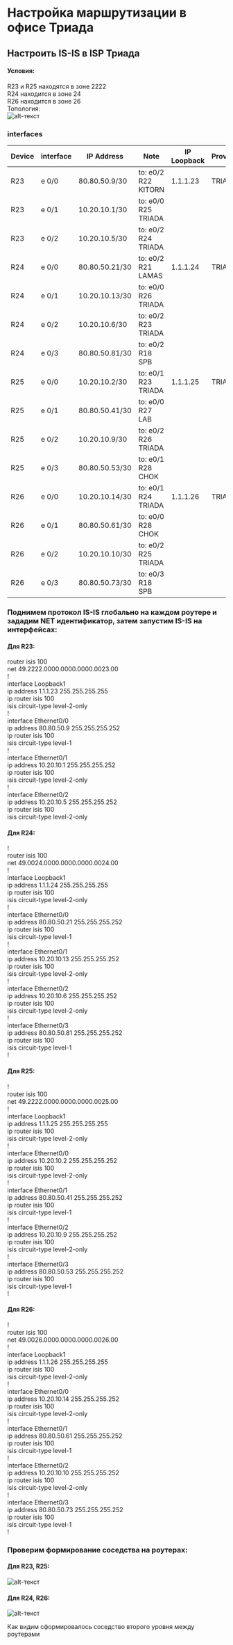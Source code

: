 # Настройка маршрутизации в офисе Триада  
## Настроить IS-IS в ISP Триада  
#### Условия:  
R23 и R25 находятся в зоне 2222  
R24 находится в зоне 24  
R26 находится в зоне 26    
Топология:  
![alt-текст](https://github.com/stanlaz/otus_network_engineer/blob/main/Лабораторные%20работы/IS-IS%20ISP%20TRIADA/IS-IS%20topology.png)  
### interfaces  
Device | interface | IP Address    | Note              |IP Loopback|	Provider    |
-------|-----------|---------------|-------------------|-----------|----------------|
R23    | e 0/0     |80.80.50.9/30  |to: e0/2 R22 KITORN|1.1.1.23   |TRIADA          |
R23    | e 0/1     |10.20.10.1/30  |to: e0/0 R25 TRIADA|           |                |
R23    | e 0/2     |10.20.10.5/30  |to: e0/2 R24 TRIADA|           |                |
R24    | e 0/0     |80.80.50.21/30 |to: e0/2 R21 LAMAS |1.1.1.24   |TRIADA          |
R24    | e 0/1     |10.20.10.13/30 |to: e0/0 R26 TRIADA|           |                |
R24    | e 0/2     |10.20.10.6/30  |to: e0/2 R23 TRIADA|           |                |
R24    | e 0/3     |80.80.50.81/30 |to: e0/2 R18 SPB   |           |                |
R25    | e 0/0     |10.20.10.2/30  |to: e0/1 R23 TRIADA|1.1.1.25   |TRIADA          |
R25    | e 0/1     |80.80.50.41/30 |to: e0/0 R27 LAB   |           |                |
R25    | e 0/2     |10.20.10.9/30  |to: e0/2 R26 TRIADA|           |                |
R25    | e 0/3     |80.80.50.53/30 |to: e0/1 R28 CHOK  |           |                |
R26    | e 0/0     |10.20.10.14/30 |to: e0/1 R24 TRIADA|1.1.1.26   |TRIADA          |
R26    | e 0/1     |80.80.50.61/30 |to: e0/0 R28 CHOK  |           |                |
R26    | e 0/2     |10.20.10.10/30 |to: e0/2 R25 TRIADA|           |                |
R26    | e 0/3     |80.80.50.73/30 |to: e0/3 R18 SPB   |           |                |
### Поднимем протокол IS-IS глобально на каждом роутере и зададим NET идентификатор, затем запустим IS-IS на интерфейсах:  
#### Для R23:  
router isis 100  
 net 49.2222.0000.0000.0000.0023.00  
!  
interface Loopback1  
 ip address 1.1.1.23 255.255.255.255  
 ip router isis 100  
 isis circuit-type level-2-only  
!  
interface Ethernet0/0  
 ip address 80.80.50.9 255.255.255.252  
 ip router isis 100  
 isis circuit-type level-1  
!  
interface Ethernet0/1  
 ip address 10.20.10.1 255.255.255.252  
 ip router isis 100  
 isis circuit-type level-2-only  
!  
interface Ethernet0/2  
 ip address 10.20.10.5 255.255.255.252  
 ip router isis 100  
 isis circuit-type level-2-only  

#### Для R24:  
!  
router isis 100  
 net 49.0024.0000.0000.0000.0024.00  
!  
interface Loopback1  
 ip address 1.1.1.24 255.255.255.255  
 ip router isis 100  
 isis circuit-type level-2-only  
!  
interface Ethernet0/0  
 ip address 80.80.50.21 255.255.255.252  
 ip router isis 100  
 isis circuit-type level-1  
!  
interface Ethernet0/1  
 ip address 10.20.10.13 255.255.255.252  
 ip router isis 100  
 isis circuit-type level-2-only  
!  
interface Ethernet0/2  
 ip address 10.20.10.6 255.255.255.252  
 ip router isis 100  
 isis circuit-type level-2-only  
!  
interface Ethernet0/3  
 ip address 80.80.50.81 255.255.255.252  
 ip router isis 100  
 isis circuit-type level-1  
!  
#### Для R25: 
!  
router isis 100  
 net 49.2222.0000.0000.0000.0025.00  
!  
interface Loopback1  
 ip address 1.1.1.25 255.255.255.255  
 ip router isis 100  
 isis circuit-type level-2-only  
!  
interface Ethernet0/0  
 ip address 10.20.10.2 255.255.255.252  
 ip router isis 100  
 isis circuit-type level-2-only  
!  
interface Ethernet0/1  
 ip address 80.80.50.41 255.255.255.252  
 ip router isis 100  
 isis circuit-type level-1  
!  
interface Ethernet0/2  
 ip address 10.20.10.9 255.255.255.252  
 ip router isis 100  
 isis circuit-type level-2-only  
!  
interface Ethernet0/3  
 ip address 80.80.50.53 255.255.255.252  
 ip router isis 100  
 isis circuit-type level-1  
!  
#### Для R26:  
!  
router isis 100  
 net 49.0026.0000.0000.0000.0026.00  
!  
interface Loopback1  
 ip address 1.1.1.26 255.255.255.255  
 ip router isis 100  
 isis circuit-type level-2-only  
!  
interface Ethernet0/0  
 ip address 10.20.10.14 255.255.255.252  
 ip router isis 100  
 isis circuit-type level-2-only  
!  
interface Ethernet0/1  
 ip address 80.80.50.61 255.255.255.252  
 ip router isis 100  
 isis circuit-type level-1  
!  
interface Ethernet0/2  
 ip address 10.20.10.10 255.255.255.252  
 ip router isis 100  
 isis circuit-type level-2-only  
!  
interface Ethernet0/3  
 ip address 80.80.50.73 255.255.255.252  
 ip router isis 100  
 isis circuit-type level-1  
!  
### Проверим формирование соседства на роутерах:  
#### Для R23, R25:  
![alt-текст](https://github.com/stanlaz/otus_network_engineer/blob/main/Лабораторные%20работы/IS-IS%20ISP%20TRIADA/neighbors%20R23%20R25.png)  

#### Для R24, R26:  
![alt-текст](https://github.com/stanlaz/otus_network_engineer/blob/main/Лабораторные%20работы/IS-IS%20ISP%20TRIADA/neighbors%20R24%20R26.png)  

Как видим сформировалось соседство второго уровня между роутерами  